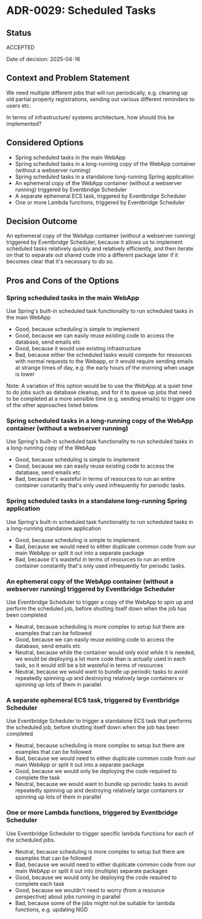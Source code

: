 # ADR-0029: Scheduled Tasks

## Status

ACCEPTED

Date of decision: 2025-04-16

## Context and Problem Statement

We need multiple different jobs that will run periodically, e.g. cleaning up old partial property registrations, sending
out various different reminders to users etc.

In terms of infrastructure/ systems architecture, how should this be implemented?

## Considered Options

* Spring scheduled tasks in the main WebApp
* Spring scheduled tasks in a long-running copy of the WebApp container (without a webserver running)
* Spring scheduled tasks in a standalone long-running Spring application
* An ephemeral copy of the WebApp container (without a webserver running) triggered by Eventbridge Scheduler
* A separate ephemeral ECS task, triggered by Eventbridge Scheduler
* One or more Lambda functions, triggered by Eventbridge Scheduler

## Decision Outcome

An ephemeral copy of the WebApp container (without a webserver running) triggered by Eventbridge Scheduler, because it
allows us to implement scheduled tasks relatively quickly and relatively efficiently, and then iterate on that to
separate out shared code into a different package later if it becomes clear that it's necessary to do so.

## Pros and Cons of the Options

### Spring scheduled tasks in the main WebApp

Use Spring's built-in scheduled task functionality to run scheduled tasks in the main WebApp

* Good, because scheduling is simple to implement
* Good, because we can easily reuse existing code to access the database, send emails etc
* Good, because it would use existing infrastructure
* Bad, because either the scheduled tasks would compete for resources with normal requests to the Webapp, or it would
  require sending emails at strange times of day, e.g. the early hours of the morning when usage is lower

Note: A variation of this option would be to use the WebApp at a quiet time to do jobs such as database cleanup, and for
it to queue up jobs that need to be completed at a more sensible time (e.g. sending emails) to trigger one of the other
approaches listed below.

### Spring scheduled tasks in a long-running copy of the WebApp container (without a webserver running)

Use Spring's built-in scheduled task functionality to run scheduled tasks in a long-running copy of the WebApp

* Good, because scheduling is simple to implement
* Good, because we can easily reuse existing code to access the database, send emails etc
* Bad, because it's wasteful in terms of resources to run an entire container constantly that's only used infrequently
  for periodic tasks.

### Spring scheduled tasks in a standalone long-running Spring application

Use Spring's built-in scheduled task functionality to run scheduled tasks in a long-running standalone application

* Good, because scheduling is simple to implement.
* Bad, because we would need to either duplicate common code from our main WebApp or split it out into a separate
  package
* Bad, because it's wasteful in terms of resources to run an entire container constantly that's only used infrequently
  for periodic tasks.

### An ephemeral copy of the WebApp container (without a webserver running) triggered by Eventbridge Scheduler

Use Eventbridge Scheduler to trigger a copy of the WebApp to spin up and perform the scheduled job, before shutting
itself down when the job has been completed

* Neutral, because scheduling is more complex to setup but there are examples that can be followed
* Good, because we can easily reuse existing code to access the database, send emails etc
* Neutral, because while the container would only exist while it is needed, we would be deploying a lot more code than
  is actually used in each task, so it would still be a bit wasteful in terms of resources
* Neutral, because we would want to bundle up periodic tasks to avoid repeatedly spinning up and destroying relatively
  large containers or spinning up lots of them in parallel

### A separate ephemeral ECS task, triggered by Eventbridge Scheduler

Use Eventbridge Scheduler to trigger a standalone ECS task that performs the scheduled job, before shutting itself down
when the job has been completed

* Neutral, because scheduling is more complex to setup but there are examples that can be followed
* Bad, because we would need to either duplicate common code from our main WebApp or split it out into a separate
  package
* Good, because we would only be deploying the code required to complete the task
* Neutral, because we would want to bundle up periodic tasks to avoid repeatedly spinning up and destroying relatively
  large containers or spinning up lots of them in parallel

### One or more Lambda functions, triggered by Eventbridge Scheduler

Use Eventbridge Scheduler to trigger specific lambda functions for each of the scheduled jobs.

* Neutral, because scheduling is more complex to setup but there are examples that can be followed
* Bad, because we would need to either duplicate common code from our main WebApp or split it out into (multiple)
  separate
  packages
* Good, because we would only be deploying the code required to complete each task
* Good, because we wouldn't need to worry (from a resource perspective) about jobs running in parallel
* Bad, because some of the jobs might not be suitable for lambda functions, e.g. updating NGD
